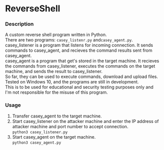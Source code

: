 # ReverseShell  

### Description
A custom reverse shell program written in Python.  
There are two programs: `casey_listenr.py` and`casey_agent.py`.  
casey_listener is a program that listens for incoming connection. It sends commands to casey_agent, and recieves the command results sent from casey_agent.  
casey_agent is a program that get's stored in the target machine. It recieves the commands from casey_listener, executes the commands on the target machine, and sends the result to casey_listener.  
So far, they can be used to execute commands, download and upload files.  
Tested on Windows 10, and the programs are still in development.  
This is to be used for educational and security testing purposes only and I'm not responsible for the misuse of this program.  

### Usage  
1. Transfer casey_agent to the target machine.  
2. Start casey_listener on the attacker machine and enter the IP address of attacker machine and port number to accept connection.  
  `python3 casey_listener.py`  
3. Start casey_agent on the target machine.  
  `python3 casey_agent.py` 
